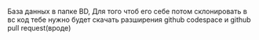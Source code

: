 База данных в папке BD,
Для того чтоб его себе потом склонировать в вс код тебе нужно будет скачать разширения github codespace и github pull request(вроде)
